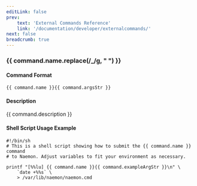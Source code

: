 ```yaml
---
editLink: false
prev:
    text: 'External Commands Reference'
    link: '/documentation/developer/externalcommands/'
next: false
breadcrumb: true
---
```


<script setup>
const command = {"args":[{"name":"host_name","type":"host"},{"name":"persistent","type":"bool"},{"name":"author","type":"str"},{"name":"comment","type":"str"}],"name":"ADD_HOST_COMMENT","description":"This command is used to add a comment for the specified host.  If you work with other administrators, you may find it useful to share information about a host that is having problems if more than one of you may be working on it.  If you do not check the 'persistent' option, the comment will be automatically be deleted at the the next program restarted.","classes":["host","comment"],"argsStr":";host_name;persistent;author;comment","exampleArgStr":";host1;1;naemonadmin;This is an example comment."};
</script>

<h3>{{ command.name.replace(/_/g, " ") }}</h3>

#### Command Format

`{{ command.name }}{{ command.argsStr }}`

#### Description

{{ command.description }}

#### Shell Script Usage Example

```sh-vue
#!/bin/sh
# This is a shell script showing how to submit the {{ command.name }} command
# to Naemon. Adjust variables to fit your environment as necessary.

printf "[%%lu] {{ command.name }}{{ command.exampleArgStr }}\n" \
    `date +%%s` \
    > /var/lib/naemon/naemon.cmd
```
